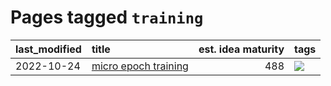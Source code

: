 # Pages tagged `training`

|last_modified|title|est. idea maturity|tags
|:---|:---|---:|:---|
|2022-10-24|[micro epoch training](../micro-epoch.md)|488|[![](https://img.shields.io/badge/tag-training-d4602a)](../tags/training.md)|